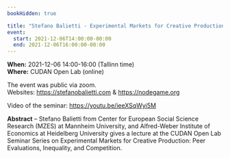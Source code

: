 ```yaml
---
bookHidden: true

title: "Stefano Balietti - Experimental Markets for Creative Production: Peer Evaluations, Inequality, and Competition"
event:
  start: 2021-12-06T14:00:00-00:00
  end: 2021-12-06T16:00:00-00:00
---
```


**When:** 2021-12-06 14:00-16:00 (Tallinn time)  
**Where:** CUDAN Open Lab (online)  

The event was public via zoom.    
Websites: https://stefanobalietti.com & https://nodegame.org

Video of the seminar: https://youtu.be/ieeXSqWyi5M  

<!--more-->
**Abstract** – Stefano Balietti from Center for European Social Science Research (MZES) at Mannheim University, and Alfred-Weber Institute of Economics at Heidelberg University gives a lecture at the CUDAN Open Lab Seminar Series on Experimental Markets for Creative Production: Peer Evaluations, Inequality, and Competition.
